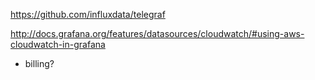 https://github.com/influxdata/telegraf

http://docs.grafana.org/features/datasources/cloudwatch/#using-aws-cloudwatch-in-grafana
+ billing?